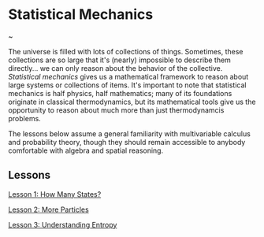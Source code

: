 # Statistical Mechanics

~

The universe is filled with lots of collections of things.  Sometimes, these collections are so large that it's (nearly) impossible to describe them directly... we can only reason about the behavior of the collective.  _Statistical mechanics_ gives us a mathematical framework to reason about large systems or collections of items.  It's important to note that statistical mechanics is half physics, half mathematics; many of its foundations originate in classical thermodynamics, but its mathematical tools give us the opportunity to reason about much more than just thermodynamcis problems.

The lessons below assume a general familiarity with multivariable calculus and probability theory, though they should remain accessible to anybody comfortable with algebra and spatial reasoning.

## Lessons

[Lesson 1: How Many States?](statistical-mechanics/lesson-1)

[Lesson 2: More Particles](statistical-mechanics/lesson-2)

[Lesson 3: Understanding Entropy](statistical-mechanics/lesson-3)